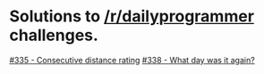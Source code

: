 # Solutions to [/r/dailyprogrammer](https://reddit.com/r/dailyprogrammer) challenges.
[#335 - Consecutive distance rating](https://github.com/ashksmith/dailyprogrammer/tree/master/335_consecutive_distance_rating)
[#338 - What day was it again?](https://github.com/ashksmith/dailyprogrammer/tree/master/338_what_day_was_it_again)
